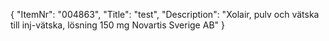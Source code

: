 {
  "ItemNr": "004863",
  "Title": "test",
  "Description": "Xolair, pulv och vätska till inj-vätska, lösning 150 mg Novartis Sverige AB"
}